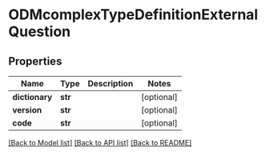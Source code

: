 # ODMcomplexTypeDefinitionExternalQuestion

## Properties
Name | Type | Description | Notes
------------ | ------------- | ------------- | -------------
**dictionary** | **str** |  | [optional] 
**version** | **str** |  | [optional] 
**code** | **str** |  | [optional] 

[[Back to Model list]](../README.md#documentation-for-models) [[Back to API list]](../README.md#documentation-for-api-endpoints) [[Back to README]](../README.md)


